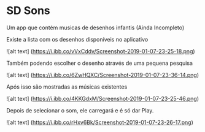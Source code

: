 # SD Sons
Um app que contém musicas de desenhos infantis (Ainda Incompleto)

Existe a lista com os desenhos disponíveis no aplicativo

![alt text] (https://i.ibb.co/vVxCddv/Screenshot-2019-01-07-23-25-18.png)

Também podendo escolher o desenho através de uma pequena pesquisa

![alt text] (https://i.ibb.co/6ZwHQXC/Screenshot-2019-01-07-23-36-14.png)

Após isso são mostradas as músicas existentes

![alt text] (https://i.ibb.co/4KKGdxM/Screenshot-2019-01-07-23-25-46.png)

Depois de selecionar o som, ele carregará e é só dar Play.

![alt text] (https://i.ibb.co/rHxv6Bk/Screenshot-2019-01-07-23-26-17.png)




